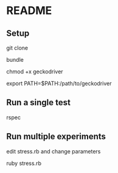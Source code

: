 # README

## Setup
git clone

bundle

chmod +x geckodriver

export PATH=$PATH:/path/to/geckodriver

## Run a single test
rspec

## Run multiple experiments
edit stress.rb and change parameters

ruby stress.rb
